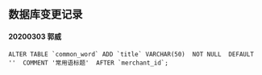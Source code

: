 ## 数据库变更记录

#### 20200303 郭威
```
ALTER TABLE `common_word` ADD `title` VARCHAR(50)  NOT NULL  DEFAULT ''  COMMENT '常用语标题'  AFTER `merchant_id`;
```